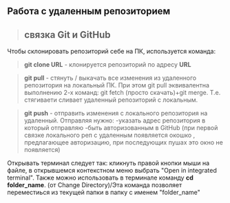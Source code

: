 ## Работа с удаленным репозиторием

> ## связка Git  и GitHub

Чтобы склонировать репозиторий себе на  ПК, используется команда:
> **git clone URL** - клонируется репозиторий по адресу **URL**

> **git pull**  - стянуть / выкачать все изменения из  удаленного репозитория на локальный ПК. При этом git pull эквивалентна выполнению 2-х команд: git fetch (просто  скачать)+git merge. Т.е. стягиваети   сливает удаленный  репозиторий с локальным.

> **git push** - отправить изменения  с локального репозитория на удаленный. Отправляя нужно: 
-указать адрес  репозитория в который отправляю
-быть  авторизованным в GitHub (при первой связке локального реп с удаленным  появляется окошко , предлагающее авторизацию, при  последующих  пушах это  окно не появляется)

Открывать терминал следует так: кликнуть правой  кнопки  мыши на файле, в открывшемся контекстном меню выбрать "Open in  integrated terminal". 
Также можно использовать  в терминале команду **cd folder_name**. (от Change Directory)/Эта команда позволяет переместиься из текущей  папки  в  папку с именем "folder_name"  